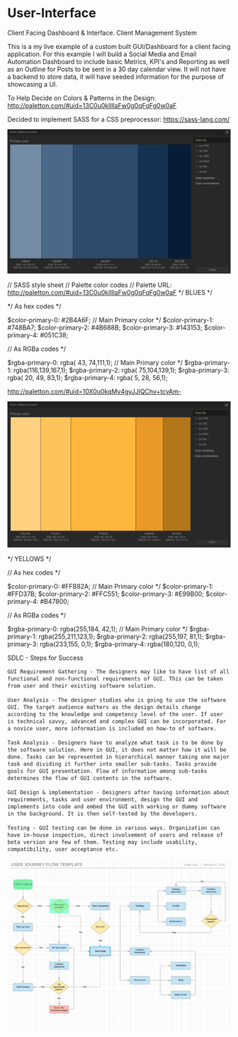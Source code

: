 # User-Interface
Client Facing Dashboard &amp; Interface.
Client Management System

This is a my live example of a custom built GUI/Dashboard for a
client facing application. For this example I will build a
Social Media and Email Automation Dashboard to include basic Metrics, KPI's and Reporting
as well as an Outline for Posts to be sent in a 30 day calendar view. It will not have a backend to store data, it will have seeded information for the purpose of showcasing a UI.

<!-- Have .SCSS file Watch CSS
Run this command in Bash: sass --watch css/style.scss:css/stylesheet.css -->
<!-- https://www.youtube.com/watch?v=fbVD32w1oTo -->

To Help Decide on Colors & Patterns in the Design:
http://paletton.com/#uid=13C0u0kllllaFw0g0qFqFg0w0aF

Decided to implement SASS for a CSS preprocessor:
https://sass-lang.com/

<img src="Sass-Blue.png" alt="Blues">

// SASS style sheet
// Palette color codes
// Palette URL: http://paletton.com/#uid=13C0u0kllllaFw0g0qFqFg0w0aF
*/ BLUES */

*/ As hex codes */

$color-primary-0: #2B4A6F; // Main Primary color */
$color-primary-1: #748BA7;
$color-primary-2: #4B688B;
$color-primary-3: #143153;
$color-primary-4: #051C38;



// As RGBa codes */

$rgba-primary-0: rgba( 43, 74,111,1);	// Main Primary color */
$rgba-primary-1: rgba(116,139,167,1);
$rgba-primary-2: rgba( 75,104,139,1);
$rgba-primary-3: rgba( 20, 49, 83,1);
$rgba-primary-4: rgba(  5, 28, 56,1);


http://paletton.com/#uid=10X0u0kqMy4gyJJlQChv+tcyAm-

<img src="Sass-Yellow.png" alt="Yellows">

*/ YELLOWS */

// As hex codes */

$color-primary-0: #FFB82A;	// Main Primary color */
$color-primary-1: #FFD37B;
$color-primary-2: #FFC551;
$color-primary-3: #E99B00;
$color-primary-4: #B47800;



// As RGBa codes */

$rgba-primary-0: rgba(255,184, 42,1);	// Main Primary color */
$rgba-primary-1: rgba(255,211,123,1);
$rgba-primary-2: rgba(255,197, 81,1);
$rgba-primary-3: rgba(233,155,  0,1);
$rgba-primary-4: rgba(180,120,  0,1);

SDLC - Steps for Success

```
GUI Requirement Gathering - The designers may like to have list of all functional and non-functional requirements of GUI. This can be taken from user and their existing software solution.

User Analysis - The designer studies who is going to use the software GUI. The target audience matters as the design details change according to the knowledge and competency level of the user. If user is technical savvy, advanced and complex GUI can be incorporated. For a novice user, more information is included on how-to of software.

Task Analysis - Designers have to analyze what task is to be done by the software solution. Here in GUI, it does not matter how it will be done. Tasks can be represented in hierarchical manner taking one major task and dividing it further into smaller sub-tasks. Tasks provide goals for GUI presentation. Flow of information among sub-tasks determines the flow of GUI contents in the software.

GUI Design & implementation - Designers after having information about requirements, tasks and user environment, design the GUI and implements into code and embed the GUI with working or dummy software in the background. It is then self-tested by the developers.

Testing - GUI testing can be done in various ways. Organization can have in-house inspection, direct involvement of users and release of beta version are few of them. Testing may include usability, compatibility, user acceptance etc.
```

<img src="LC-UserFlow.png" alt="UserFlow">
